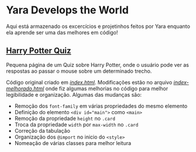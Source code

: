 # Yara Develops the World
Aqui está armazenado os excercícios e projetinhos feitos por Yara enquanto ela aprende ser uma das melhores em código!

## [Harry Potter Quiz](harry-potter-quiz)
Pequena página de um Quiz sobre Harry Potter, onde o usuário pode ver as respostas ao passar o mouse sobre um determinado trecho.  

Código original criado em *[index.html](harry-potter-quiz/index.html)*. Modificações estão no arquivo *[index-melhorado.html](harry-potter-quiz/index-melhorado.html)* onde fiz algumas melhorias no código para melhor legibilidade e organização. Algumas das mudanças são:

- Remoção dos `font-family` em várias propriedades do mesmo elemento
- Definição do elemento `<div id="main">` como `<main>`
- Remoção da propriedade `height` no `.card`
- Troca da propriedade `width` por `max-width` no `.card`
- Correção da tabulação
- Organização dos `@import` no inicio do `<style>`
- Nomeação de várias classes para melhor leitura